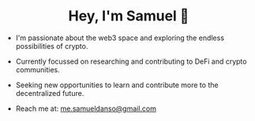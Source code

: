 <h1 align="center">
   Hey, I'm Samuel 👋
</h1>

- I'm passionate about the web3 space and exploring the endless possibilities of crypto. 


- Currently focussed on
researching and contributing to DeFi and crypto communities.
  
- Seeking new opportunities to learn and contribute more to the decentralized future.

- Reach me at: me.samueldanso@gmail.com





